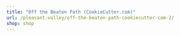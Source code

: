 ```yaml
---
title: "Off the Beaten Path (CookieCutter.com)"
url: /pleasant-valley/off-the-beaten-path-cookiecutter-com-2/
shop: shop
---
```

